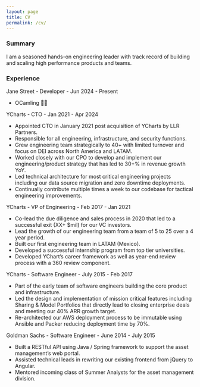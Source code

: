 ```yaml
---
layout: page
title: CV
permalink: /cv/
---
```


### Summary 

I am a seasoned hands-on engineering leader with track record of building and scaling high performance products and teams. 

### Experience

Jane Street - Developer - Jun 2024 - Present
- OCamling 🐫🐪

YCharts - CTO - Jan 2021 - Apr 2024

- Appointed CTO in January 2021 post acquisition of YCharts by LLR Partners.
- Responsible for all engineering, infrastructure, and security functions.
- Grew engineering team strategically to 40+ with limited turnover and focus on DEI across North America and LATAM.
- Worked closely with our CPO to develop and implement our engineering/product strategy that has led to 30+% in revenue growth YoY.
- Led technical architecture for most critical engineering projects including our data source migration and zero downtime deployments.
- Continually contribute multiple times a week to our codebase for tactical engineering improvements.

YCharts - VP of Engineering - Feb 2017 - Jan 2021

- Co-lead the due diligence and sales process in 2020 that led to a successful exit (XX+ $mil) for our VC investors.
- Lead the growth of our engineering team from a team of 5 to 25 over a 4 year period.
- Built our first engineering team in LATAM (Mexico). 
- Developed a successful internship program from top tier universities. 
- Developed YChart’s career framework as well as year-end review process with a 360 review component.

YCharts - Software Engineer - July 2015 - Feb 2017

- Part of the early team of software engineers building the core product and infrastructure.
- Led the design and implementation of mission critical features including Sharing & Model Portfolios that directly lead to closing enterprise deals and meeting our 40% ARR growth target.
- Re-architected our AWS deployment process to be immutable using Ansible and Packer reducing deployment time by 70%.

Goldman Sachs - Software Engineer - June 2014 - July 2015
- Built a RESTful API using Java / Spring framework to support the asset management’s web portal.
- Assisted technical leads in rewriting our existing frontend from jQuery to Angular.
- Mentored incoming class of Summer Analysts for the asset management division.